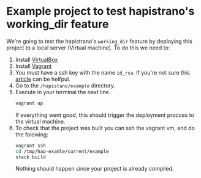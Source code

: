 # Example project to test hapistrano's working_dir feature

We're going to test the hapistrano's `working_dir` feature by deploying this project to a local server (Virtual machine).
To do this we need to:

1. Install [VirtualBox](virtualbox)
2. Install [Vagrant](vagrant)
4. You must have a ssh key with the name `id_rsa`.
    If you're not sure this [article](ssh) can be helfpul.
5. Go to the `/hapistano/example` directory.
6. Execute in your terminal the next line.
    ```bash
    vagrant up
    ```
    If everything went good, this should trigger the deployment procces to the virtual machine.
9. To check that the project was built you can ssh the vagrant vm, and do the folowing:
    ```bash
    vagrant ssh
    cd /tmp/hap-examle/current/example
   stack build
   ```
   Nothing should happen since your project is already compiled.

[virtualbox]: https://www.virtualbox.org/wiki/Downloads
[vagrant]: https://www.vagrantup.com/docs/installation
[ssh]: https://docs.github.com/en/github/authenticating-to-github/checking-for-existing-ssh-keys
